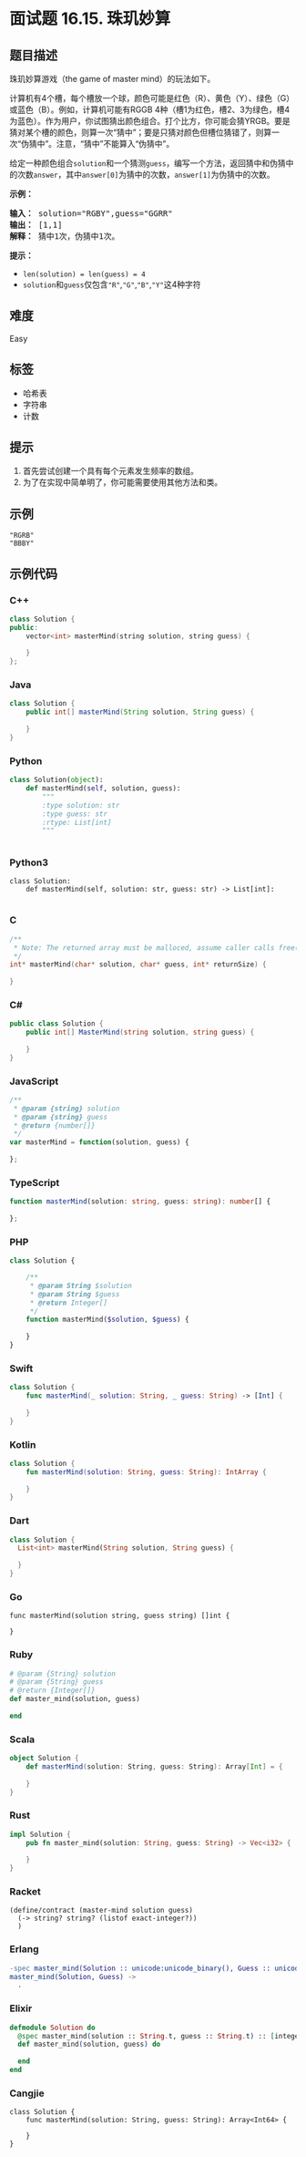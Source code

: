 # 面试题 16.15. 珠玑妙算

## 题目描述

<p>珠玑妙算游戏（the game of master mind）的玩法如下。</p>
<p>计算机有4个槽，每个槽放一个球，颜色可能是红色（R）、黄色（Y）、绿色（G）或蓝色（B）。例如，计算机可能有RGGB 4种（槽1为红色，槽2、3为绿色，槽4为蓝色）。作为用户，你试图猜出颜色组合。打个比方，你可能会猜YRGB。要是猜对某个槽的颜色，则算一次“猜中”；要是只猜对颜色但槽位猜错了，则算一次“伪猜中”。注意，“猜中”不能算入“伪猜中”。</p>
<p>给定一种颜色组合<code>solution</code>和一个猜测<code>guess</code>，编写一个方法，返回猜中和伪猜中的次数<code>answer</code>，其中<code>answer[0]</code>为猜中的次数，<code>answer[1]</code>为伪猜中的次数。</p>
<p><strong>示例：</strong></p>
<pre><strong>输入：</strong> solution="RGBY",guess="GGRR"
<strong>输出：</strong> [1,1]
<strong>解释：</strong> 猜中1次，伪猜中1次。
</pre>
<p><strong>提示：</strong></p>
<ul>
<li><code>len(solution) = len(guess) = 4</code></li>
<li><code>solution</code>和<code>guess</code>仅包含<code>"R"</code>,<code>"G"</code>,<code>"B"</code>,<code>"Y"</code>这4种字符</li>
</ul>


## 难度

Easy

## 标签

- 哈希表
- 字符串
- 计数

## 提示

1. 首先尝试创建一个具有每个元素发生频率的数组。
2. 为了在实现中简单明了，你可能需要使用其他方法和类。

## 示例

```
"RGRB"
"BBBY"
```

## 示例代码

### C++

```cpp
class Solution {
public:
    vector<int> masterMind(string solution, string guess) {
        
    }
};
```

### Java

```java
class Solution {
    public int[] masterMind(String solution, String guess) {
        
    }
}
```

### Python

```python
class Solution(object):
    def masterMind(self, solution, guess):
        """
        :type solution: str
        :type guess: str
        :rtype: List[int]
        """
        
```

### Python3

```python3
class Solution:
    def masterMind(self, solution: str, guess: str) -> List[int]:
        
```

### C

```c
/**
 * Note: The returned array must be malloced, assume caller calls free().
 */
int* masterMind(char* solution, char* guess, int* returnSize) {
    
}
```

### C#

```csharp
public class Solution {
    public int[] MasterMind(string solution, string guess) {
        
    }
}
```

### JavaScript

```javascript
/**
 * @param {string} solution
 * @param {string} guess
 * @return {number[]}
 */
var masterMind = function(solution, guess) {
    
};
```

### TypeScript

```typescript
function masterMind(solution: string, guess: string): number[] {
    
};
```

### PHP

```php
class Solution {

    /**
     * @param String $solution
     * @param String $guess
     * @return Integer[]
     */
    function masterMind($solution, $guess) {
        
    }
}
```

### Swift

```swift
class Solution {
    func masterMind(_ solution: String, _ guess: String) -> [Int] {
        
    }
}
```

### Kotlin

```kotlin
class Solution {
    fun masterMind(solution: String, guess: String): IntArray {
        
    }
}
```

### Dart

```dart
class Solution {
  List<int> masterMind(String solution, String guess) {
    
  }
}
```

### Go

```golang
func masterMind(solution string, guess string) []int {
    
}
```

### Ruby

```ruby
# @param {String} solution
# @param {String} guess
# @return {Integer[]}
def master_mind(solution, guess)
    
end
```

### Scala

```scala
object Solution {
    def masterMind(solution: String, guess: String): Array[Int] = {
        
    }
}
```

### Rust

```rust
impl Solution {
    pub fn master_mind(solution: String, guess: String) -> Vec<i32> {
        
    }
}
```

### Racket

```racket
(define/contract (master-mind solution guess)
  (-> string? string? (listof exact-integer?))
  )
```

### Erlang

```erlang
-spec master_mind(Solution :: unicode:unicode_binary(), Guess :: unicode:unicode_binary()) -> [integer()].
master_mind(Solution, Guess) ->
  .
```

### Elixir

```elixir
defmodule Solution do
  @spec master_mind(solution :: String.t, guess :: String.t) :: [integer]
  def master_mind(solution, guess) do
    
  end
end
```

### Cangjie

```cangjie
class Solution {
    func masterMind(solution: String, guess: String): Array<Int64> {

    }
}
```

